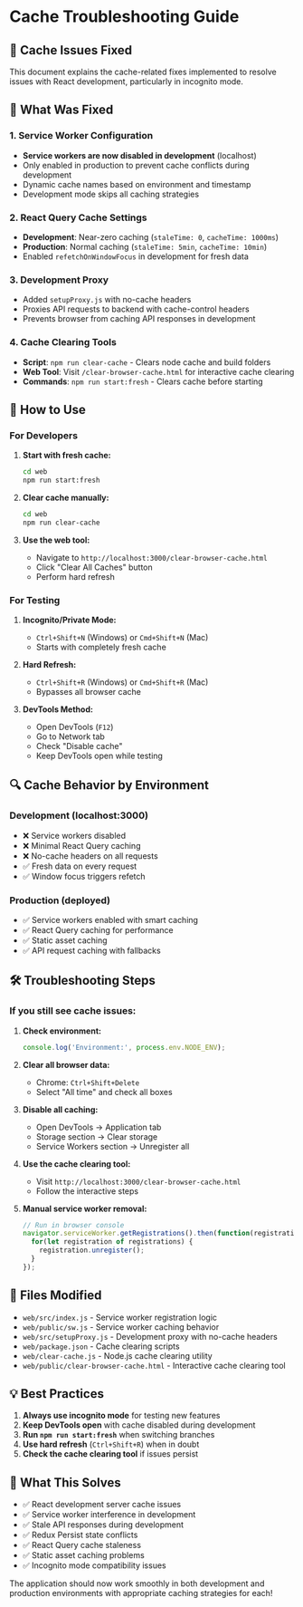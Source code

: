 # Cache Troubleshooting Guide

## 🐛 Cache Issues Fixed

This document explains the cache-related fixes implemented to resolve issues with React development, particularly in incognito mode.

## 🔧 What Was Fixed

### 1. Service Worker Configuration
- **Service workers are now disabled in development** (localhost)
- Only enabled in production to prevent cache conflicts during development
- Dynamic cache names based on environment and timestamp
- Development mode skips all caching strategies

### 2. React Query Cache Settings
- **Development**: Near-zero caching (`staleTime: 0`, `cacheTime: 1000ms`)
- **Production**: Normal caching (`staleTime: 5min`, `cacheTime: 10min`)
- Enabled `refetchOnWindowFocus` in development for fresh data

### 3. Development Proxy
- Added `setupProxy.js` with no-cache headers
- Proxies API requests to backend with cache-control headers
- Prevents browser from caching API responses in development

### 4. Cache Clearing Tools
- **Script**: `npm run clear-cache` - Clears node cache and build folders
- **Web Tool**: Visit `/clear-browser-cache.html` for interactive cache clearing
- **Commands**: `npm run start:fresh` - Clears cache before starting

## 🚀 How to Use

### For Developers

1. **Start with fresh cache:**
   ```bash
   cd web
   npm run start:fresh
   ```

2. **Clear cache manually:**
   ```bash
   cd web
   npm run clear-cache
   ```

3. **Use the web tool:**
   - Navigate to `http://localhost:3000/clear-browser-cache.html`
   - Click "Clear All Caches" button
   - Perform hard refresh

### For Testing

1. **Incognito/Private Mode:** 
   - `Ctrl+Shift+N` (Windows) or `Cmd+Shift+N` (Mac)
   - Starts with completely fresh cache

2. **Hard Refresh:**
   - `Ctrl+Shift+R` (Windows) or `Cmd+Shift+R` (Mac)
   - Bypasses all browser cache

3. **DevTools Method:**
   - Open DevTools (`F12`)
   - Go to Network tab
   - Check "Disable cache"
   - Keep DevTools open while testing

## 🔍 Cache Behavior by Environment

### Development (localhost:3000)
- ❌ Service workers disabled
- ❌ Minimal React Query caching
- ❌ No-cache headers on all requests
- ✅ Fresh data on every request
- ✅ Window focus triggers refetch

### Production (deployed)
- ✅ Service workers enabled with smart caching
- ✅ React Query caching for performance
- ✅ Static asset caching
- ✅ API request caching with fallbacks

## 🛠️ Troubleshooting Steps

### If you still see cache issues:

1. **Check environment:**
   ```javascript
   console.log('Environment:', process.env.NODE_ENV);
   ```

2. **Clear all browser data:**
   - Chrome: `Ctrl+Shift+Delete`
   - Select "All time" and check all boxes

3. **Disable all caching:**
   - Open DevTools → Application tab
   - Storage section → Clear storage
   - Service Workers section → Unregister all

4. **Use the cache clearing tool:**
   - Visit `http://localhost:3000/clear-browser-cache.html`
   - Follow the interactive steps

5. **Manual service worker removal:**
   ```javascript
   // Run in browser console
   navigator.serviceWorker.getRegistrations().then(function(registrations) {
     for(let registration of registrations) {
       registration.unregister();
     }
   });
   ```

## 📁 Files Modified

- `web/src/index.js` - Service worker registration logic
- `web/public/sw.js` - Service worker caching behavior
- `web/src/setupProxy.js` - Development proxy with no-cache headers
- `web/package.json` - Cache clearing scripts
- `web/clear-cache.js` - Node.js cache clearing utility
- `web/public/clear-browser-cache.html` - Interactive cache clearing tool

## 💡 Best Practices

1. **Always use incognito mode** for testing new features
2. **Keep DevTools open** with cache disabled during development
3. **Run `npm run start:fresh`** when switching branches
4. **Use hard refresh** (`Ctrl+Shift+R`) when in doubt
5. **Check the cache clearing tool** if issues persist

## 🎯 What This Solves

- ✅ React development server cache issues
- ✅ Service worker interference in development
- ✅ Stale API responses during development
- ✅ Redux Persist state conflicts
- ✅ React Query cache staleness
- ✅ Static asset caching problems
- ✅ Incognito mode compatibility issues

The application should now work smoothly in both development and production environments with appropriate caching strategies for each!
